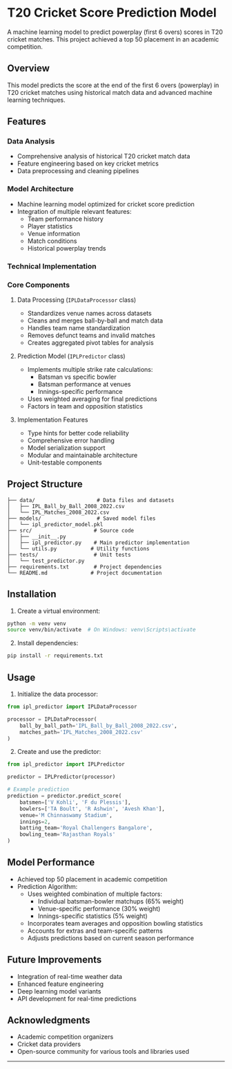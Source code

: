 # T20 Cricket Score Prediction Model

A machine learning model to predict powerplay (first 6 overs) scores in T20 cricket matches. This project achieved a top 50 placement in an academic competition.

## Overview

This model predicts the score at the end of the first 6 overs (powerplay) in T20 cricket matches using historical match data and advanced machine learning techniques.

## Features

### Data Analysis
- Comprehensive analysis of historical T20 cricket match data
- Feature engineering based on key cricket metrics
- Data preprocessing and cleaning pipelines

### Model Architecture
- Machine learning model optimized for cricket score prediction
- Integration of multiple relevant features:
  - Team performance history
  - Player statistics
  - Venue information
  - Match conditions
  - Historical powerplay trends

### Technical Implementation

### Core Components

1. Data Processing (`IPLDataProcessor` class)
   - Standardizes venue names across datasets
   - Cleans and merges ball-by-ball and match data
   - Handles team name standardization
   - Removes defunct teams and invalid matches
   - Creates aggregated pivot tables for analysis

2. Prediction Model (`IPLPredictor` class)
   - Implements multiple strike rate calculations:
     - Batsman vs specific bowler
     - Batsman performance at venues
     - Innings-specific performance
   - Uses weighted averaging for final predictions
   - Factors in team and opposition statistics

3. Implementation Features
   - Type hints for better code reliability
   - Comprehensive error handling
   - Model serialization support
   - Modular and maintainable architecture
   - Unit-testable components

## Project Structure

```
├── data/                    # Data files and datasets
│   ├── IPL_Ball_by_Ball_2008_2022.csv
│   └── IPL_Matches_2008_2022.csv
├── models/                  # Saved model files
│   └── ipl_predictor_model.pkl
├── src/                    # Source code
│   ├── __init__.py
│   ├── ipl_predictor.py    # Main predictor implementation
│   └── utils.py           # Utility functions
├── tests/                  # Unit tests
│   └── test_predictor.py
├── requirements.txt        # Project dependencies
└── README.md              # Project documentation
```

## Installation

1. Create a virtual environment:
```bash
python -m venv venv
source venv/bin/activate  # On Windows: venv\Scripts\activate
```

2. Install dependencies:
```bash
pip install -r requirements.txt
```

## Usage

1. Initialize the data processor:
```python
from ipl_predictor import IPLDataProcessor

processor = IPLDataProcessor(
    ball_by_ball_path='IPL_Ball_by_Ball_2008_2022.csv',
    matches_path='IPL_Matches_2008_2022.csv'
)
```

2. Create and use the predictor:
```python
from ipl_predictor import IPLPredictor

predictor = IPLPredictor(processor)

# Example prediction
prediction = predictor.predict_score(
    batsmen=['V Kohli', 'F du Plessis'],
    bowlers=['TA Boult', 'R Ashwin', 'Avesh Khan'],
    venue='M Chinnaswamy Stadium',
    innings=2,
    batting_team='Royal Challengers Bangalore',
    bowling_team='Rajasthan Royals'
)
```

## Model Performance

- Achieved top 50 placement in academic competition
- Prediction Algorithm:
  - Uses weighted combination of multiple factors:
    - Individual batsman-bowler matchups (65% weight)
    - Venue-specific performance (30% weight)
    - Innings-specific statistics (5% weight)
  - Incorporates team averages and opposition bowling statistics
  - Accounts for extras and team-specific patterns
  - Adjusts predictions based on current season performance

## Future Improvements

- Integration of real-time weather data
- Enhanced feature engineering
- Deep learning model variants
- API development for real-time predictions

## Acknowledgments

- Academic competition organizers
- Cricket data providers
- Open-source community for various tools and libraries used
-----
